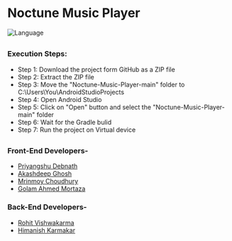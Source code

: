 # Noctune Music Player
![Language](https://img.shields.io/badge/language-Java%20-orange.svg)
##
### Execution Steps:
- Step 1: Download the project form GitHub as a ZIP file
- Step 2: Extract the ZIP file
- Step 3: Move the "Noctune-Music-Player-main" folder to C:\Users\You\AndroidStudioProjects
- Step 4: Open Android Studio
- Step 5: Click on "Open" button and select the "Noctune-Music-Player-main" folder
- Step 6: Wait for the Gradle bulid
- Step 7: Run the project on Virtual device
##
### Front-End Developers-
- [Priyangshu Debnath](https://github.com/Priyangshu-04)
- [Akashdeep Ghosh](https://github.com/Rayna734)
- [Mrinmoy Choudhury](https://github.com/senpai899)
- [Golam Ahmed Mortaza](https://github.com/mortaza3840)
### Back-End Developers-
- [Rohit Vishwakarma](https://github.com/TheHunterRV)
- [Himanish Karmakar](https://github.com/HimanishKarmakar)
